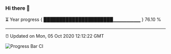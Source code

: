 ### Hi there 👋

⏳ Year progress { ██████████████████████▁▁▁▁▁▁▁▁ } 76.10 %

---

⏰ Updated on Mon, 05 Oct 2020 12:12:22 GMT

![Progress Bar CI](https://github.com/liununu/liununu/workflows/Progress%20Bar%20CI/badge.svg)
